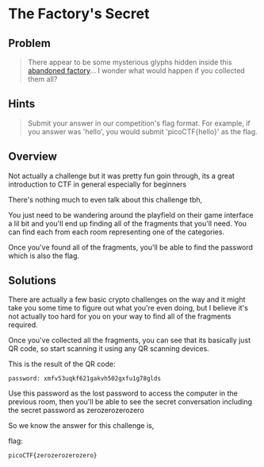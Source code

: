 # The Factory's Secret

## Problem
> There appear to be some mysterious glyphs hidden inside this [abandoned factory](https://2019game.picoctf.com/game)... I wonder what would happen if you collected them all?

## Hints
> Submit your answer in our competition's flag format. For example, if you answer was 'hello', you would submit 'picoCTF{hello}' as the flag.

## Overview

Not actually a challenge but it was pretty fun goin through, its a great introduction to CTF in general especially for beginners

There's nothing much to even talk about this challenge tbh, 

You just need to be wandering around the playfield on their game interface a lil bit and you'll end up finding all of the fragments that you'll need. You can find each from each room representing one of the categories.

Once you've found all of the fragments, you'll be able to find the password which is also the flag.

## Solutions

There are actually a few basic crypto challenges on the way and it might take you some time to figure out what you're even doing, but I believe it's not actually too hard for you on your way to find all of the fragments required.

Once you've collected all the fragments, you can see that its basically just QR code, so start scanning it using any QR scanning devices.

This is the result of the QR code:
```
password: xmfv53uqkf621gakvh502gxfu1g78glds
```

Use this password as the lost password to access the computer in the previous room, then you'll be able to see the secret conversation including the secret password as zerozerozerozero

So we know the answer for this challenge is,

flag:
```
picoCTF{zerozerozerozero}
```
